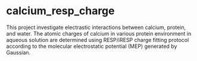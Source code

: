 # calcium_resp_chargeThis project investigate electrastic interactions between calcium, protein, and water.The atomic charges of calcium in various protein environment in aqueous solution are determined using RESP/iRESP charge fitting protocol according to the molecular electrostaticpotential (MEP) generated by Gaussian.